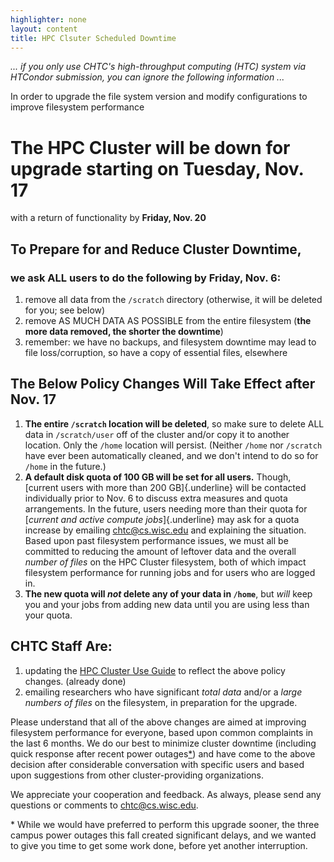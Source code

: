 ```yaml
---
highlighter: none
layout: content
title: HPC Clsuter Scheduled Downtime
---
```



*\... if you only use CHTC\'s high-throughput computing (HTC) system via
HTCondor submission, you can ignore the following information \...*



In order to upgrade the file system version and modify configurations to
improve filesystem performance

The HPC Cluster will be down for upgrade starting on Tuesday, Nov. 17
=====================================================================

with a return of functionality by **Friday, Nov. 20**


To Prepare for and Reduce Cluster Downtime,
-------------------------------------------


### we ask ALL users to do the following by Friday, Nov. 6:

1.  remove all data from the `/scratch` directory (otherwise, it will be
    deleted for you; see below)
2.  remove AS MUCH DATA AS POSSIBLE from the entire filesystem (**the
    more data removed, the shorter the downtime**)
3.  remember: we have no backups, and filesystem downtime may lead to
    file loss/corruption, so have a copy of essential files, elsewhere

The Below Policy Changes Will Take Effect after Nov. 17
-------------------------------------------------------

1.  **The entire `/scratch` location will be deleted**, so make sure to
    delete ALL data in `/scratch/user` off of the cluster and/or copy it
    to another location. Only the `/home` location will persist.
    (Neither `/home` nor `/scratch` have ever been automatically
    cleaned, and we don\'t intend to do so for `/home` in the future.)
2.  **A default disk quota of 100 GB will be set for all users.**
    Though, [current users with more than 200 GB]{.underline} will be
    contacted individually prior to Nov. 6 to discuss extra measures and
    quota arrangements. In the future, users needing more than their
    quota for [*current and active compute jobs*]{.underline} may ask
    for a quota increase by emailing
    [chtc\@cs.wisc.edu](chtc@cs.wisc.edu) and explaining the situation.
    Based upon past filesystem performance issues, we must all be
    committed to reducing the amount of leftover data and the overall
    *number of files* on the HPC Cluster filesystem, both of which
    impact filesystem performance for running jobs and for users who are
    logged in.
3.  **The new quota will *not* delete any of your data in `/home`**, but
    *will* keep you and your jobs from adding new data until you are
    using less than your quota.

CHTC Staff Are:
---------------

1.  updating the [HPC Cluster Use Guide](HPCuseguide.shtml) to reflect
    the above policy changes. (already done)
2.  emailing researchers who have significant *total data* and/or a
    *large numbers of files* on the filesystem, in preparation for the
    upgrade.

Please understand that all of the above changes are aimed at improving
filesystem performance for everyone, based upon common complaints in the
last 6 months. We do our best to minimize cluster downtime (including
quick response after recent power outages[\*](#power)) and have come to
the above decision after considerable conversation with specific users
and based upon suggestions from other cluster-providing organizations.

We appreciate your cooperation and feedback. As always, please send any
questions or comments to [chtc\@cs.wisc.edu](chtc@cs.wisc.edu).


\* While we would have preferred to perform this upgrade sooner, the
three campus power outages this fall created significant delays, and we
wanted to give you time to get some work done, before yet another
interruption.
